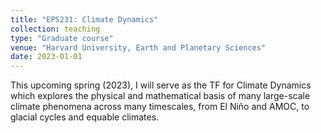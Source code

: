 ```yaml
---
title: "EPS231: Climate Dynamics"
collection: teaching
type: "Graduate course"
venue: "Harvard University, Earth and Planetary Sciences"
date: 2023-01-01
---
```


This upcoming spring (2023), I will serve as the TF for Climate Dynamics which explores the physical and mathematical basis of many large-scale climate phenomena across many timescales, from El Niño and AMOC, to glacial cycles and equable climates. 
